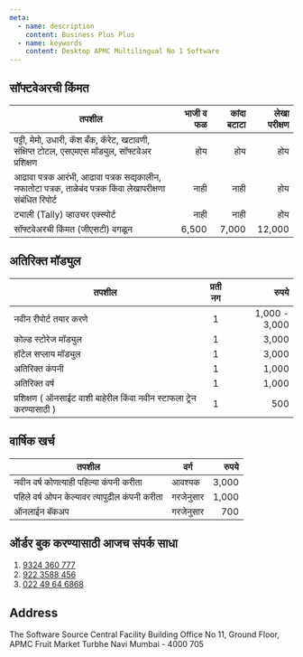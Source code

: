 ```yaml
---
meta:
  - name: description
    content: Business Plus Plus
  - name: keywords
    content: Desktop APMC Multilingual No 1 Software
---
```


## सॉफ्टवेअरची किंमत

| तपशील                                                                                                     | भाजी व फळ | कांदा बटाटा | लेखा परीक्षण |
| --------------------------------------------------------------------------------------------------------- | --------: | ----------: | -----------: |
| पट्टी, मेमो, उधारी, कॅश बँक, कॅरेट, खटावणी, संक्षिप्त टोटल, एसएमएस मॉड्युल, सॉफ्टवेअर प्रशिक्षण           |       होय |         होय |          होय |
| आढावा पत्रक आरंभी, आढावा पत्रक सद्यकालीन, नफातोटा पत्रक, ताळेबंद पत्रक किंवा लेखापरीक्षणा संबंधित रिपोर्ट |      नाही |        नाही |          होय |
| ट्याली (Tally) व्हाउचर एक्स्पोर्ट                                                                         |      नाही |        नाही |          होय |
| सॉफ्टवेअरची किंमत (जीएसटी) वगळून                                                                          |     6,500 |       7,000 |       12,000 |

## अतिरिक्त मॉड्युल

| तपशील                                                                 | प्रती नग |         रुपये |
| --------------------------------------------------------------------- | :------: | ------------: |
| नवीन रीपोर्ट तयार करणे                                                |    1     | 1,000 - 3,000 |
| कोल्ड स्टोरेज मॉड्युल                                                 |    1     |         3,000 |
| हॉटेल सप्लाय मॉड्युल                                                  |    1     |         3,000 |
| अतिरिक्त कंपनी                                                        |    1     |         1,000 |
| अतिरिक्त वर्ष                                                         |    1     |         1,000 |
| प्रशिक्षण ( ऑनसाईट वाशी बाहेरील किंवा नवीन स्टाफला ट्रेन करण्यासाठी ) |    1     |           500 |

## वार्षिक खर्च

| तपशील                                         | वर्ग      | रुपये |
| --------------------------------------------- | --------- | ----: |
| नवीन वर्ष कोणत्याही पहिल्या कंपनी करीता       | आवश्यक    | 3,000 |
| पहिले वर्ष ओपन केल्यावर त्यापुढील कंपनी करीता | गरजेनुसार | 1,000 |
| ऑनलाईन बॅकअप                                  | गरजेनुसार |   700 |

## ऑर्डर बुक करण्यासाठी आजच संपर्क साधा

1. <a href="tel:9324360777">9324 360 777</a>
1. <a href="tel:9223588456">922 3588 456</a>
1. <a href="tel:02249646868">022 49 64 6868</a>

## Address

The Software Source
Central Facility Building
Office No 11, Ground Floor,
APMC Fruit Market
Turbhe Navi Mumbai - 4000 705
